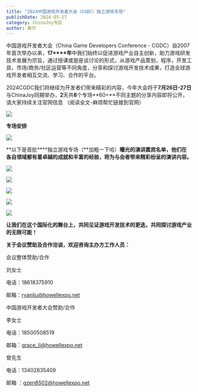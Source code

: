 ```yaml
---
title: "2024中国游戏开发者大会（CGDC）独立游戏专场"
publishDate: 2024-05-27
category: ChinaJoy专区
author: 莱尔
---
```


中国游戏开发者大会（China Game Developers Conference - CGDC）自2007年首次举办以来，**17****年**中我们始终以促进游戏产业自主创新，助力游戏研发技术发展为宗旨，通过授课或是座谈讨论的形式，从游戏产品策划，程序，开发工具，市场/商务/社区运营等不同角度，分享和探讨游戏开发技术成果，打造全球游戏开发者相互交流、学习、合作的平台。

2024CGDC我们将继续为开发者们带来精彩的内容，今年大会将于**7月26日-27日**与ChinaJoy同期举办，**2**天共**8**个专场**60+**不同主题的分享内容即将公开，请大家持续关注官网信息 （阅读全文-麻烦帮忙链接到官网）

![](https://ec-net-1251389766.cos.ap-shanghai.myqcloud.com/wp-content/uploads/2024/05/20240527160825333-683x1024.jpg)

**专场安排**

![](https://ec-net-1251389766.cos.ap-shanghai.myqcloud.com/wp-content/uploads/2024/05/20240527160829688-1024x576.jpg)

**以下是首批****独立游戏专场（**加粗一下哈）**曝光的演讲嘉宾名单，他们在各自领域都有着卓越的成就和丰富的经验，将为与会者带来精彩纷呈的演讲内容。**

![](https://ec-net-1251389766.cos.ap-shanghai.myqcloud.com/wp-content/uploads/2024/05/20240527160834969-718x1024.jpg)

![](https://ec-net-1251389766.cos.ap-shanghai.myqcloud.com/wp-content/uploads/2024/05/20240527160836625-640x1024.png)

![](https://ec-net-1251389766.cos.ap-shanghai.myqcloud.com/wp-content/uploads/2024/05/20240527160841981-881x1024.jpg)

![](https://ec-net-1251389766.cos.ap-shanghai.myqcloud.com/wp-content/uploads/2024/05/20240527160843927-710x1024.jpg)

![](https://ec-net-1251389766.cos.ap-shanghai.myqcloud.com/wp-content/uploads/2024/05/20240527160847116.jpg)

**让我们在这个国际化的舞台上，共同见证游戏开发技术的更迭，共同探讨游戏产业的无限可能！**

**关于会议赞助及合作洽谈，欢迎咨询主办方工作人员：**

  
会议整体赞助/合作

刘女士

电话：18618375910 

邮箱：ryanliu@howellexpo.net  
  
中国游戏开发者大会赞助/合作

李女士 

电话：18500508519

邮箱：[grace\_li@howellexpo.net](mailto:grace_li@howellexpo.net)

曾先生

电话：13402835409

邮箱 ：[gzen8502@howellexpo.net](mailto:gzen8502@howellexpo.net)
